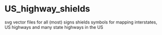 # US_highway_shields
svg vector files for all (most) signs shields symbols for mapping interstates, US highways and many state highways in the US
